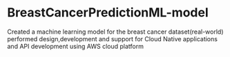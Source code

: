 # BreastCancerPredictionML-model
Created a machine learning model for the breast cancer dataset(real-world)
performed design,development and support for Cloud Native applications and API development using AWS cloud platform
